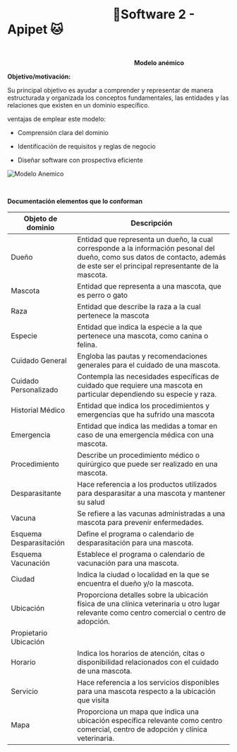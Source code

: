 #  &nbsp;&nbsp;&nbsp;&nbsp;&nbsp;&nbsp;&nbsp;&nbsp;&nbsp;&nbsp;&nbsp;&nbsp;&nbsp;&nbsp;&nbsp;&nbsp;&nbsp;&nbsp;&nbsp;&nbsp;&nbsp;&nbsp;&nbsp;&nbsp;&nbsp;&nbsp;&nbsp;&nbsp;&nbsp;&nbsp;&nbsp;&nbsp;&nbsp;&nbsp;&nbsp;&nbsp;🐶Software 2 - Apipet 🐱  #

<br>

&nbsp;&nbsp;&nbsp;&nbsp;&nbsp;&nbsp;&nbsp;&nbsp;&nbsp;&nbsp;&nbsp;&nbsp;&nbsp;&nbsp;&nbsp;&nbsp;&nbsp;&nbsp;&nbsp;&nbsp;&nbsp;&nbsp;&nbsp;&nbsp;&nbsp;&nbsp;&nbsp;&nbsp;&nbsp;&nbsp;&nbsp;&nbsp;&nbsp;&nbsp;&nbsp;&nbsp;&nbsp;&nbsp;&nbsp;&nbsp;&nbsp;&nbsp;&nbsp;&nbsp;&nbsp;&nbsp;&nbsp;&nbsp;&nbsp;&nbsp;&nbsp;&nbsp;&nbsp;&nbsp;&nbsp;&nbsp;&nbsp;&nbsp;&nbsp;&nbsp;&nbsp;&nbsp;&nbsp;&nbsp;&nbsp;&nbsp;&nbsp;&nbsp;&nbsp;&nbsp;&nbsp;&nbsp;
**Modelo anémico**


**Objetivo/motivación:**

Su principal objetivo es ayudar a comprender y representar de manera estructurada y organizada los conceptos fundamentales, las entidades y las relaciones que existen en un dominio específico.

ventajas de emplear este modelo:

- Comprensión clara del dominio

- Identificación de requisitos y reglas de negocio

- Diseñar software con prospectiva eficiente




![Modelo Anemico](https://github.com/MiguelRiosT/ApipetDocumentacion/blob/main/Dise%C3%B1o%20detallado/Vista%20funcional/Modelo%20anemico/ModeloAnemico.drawio.png)

<br>

**Documentación elementos que lo conforman**


| Objeto de dominio | Descripción |
| --------- | --------- |
| Dueño    | Entidad que representa un dueño, la cual corresponde a la información pesonal del dueño, como sus datos de contacto, además de este ser el principal representante de la mascota.     |
| Mascota    |  Entidad que representa a una mascota, que es perro o gato |
| Raza    | Entidad que describe la raza a la cual pertenece la mascota   |
| Especie    |   Entidad que indica la especie a la que pertenece una mascota, como canina o felina.  |
| Cuidado General    | Engloba las pautas y recomendaciones generales para el cuidado de una mascota.   |
| Cuidado Personalizado    |  Contempla las necesidades específicas de cuidado que requiere una mascota en particular dependiendo su especie y raza.  |
| Historial Médico    | Entidad que indica los procedimientos y emergencias que ha sufrido una mascota  |
| Emergencia    |  Entidad que indica las medidas a tomar en caso de una emergencia médica con una mascota.   |
| Procedimiento    |  Describe un procedimiento médico o quirúrgico que puede ser realizado en una mascota.    |
| Desparasitante    |  Hace referencia a los productos utilizados para desparasitar a una mascota y mantener su salud   |
| Vacuna    |  Se refiere a las vacunas administradas a una mascota para prevenir enfermedades.   |
| Esquema Desparasitación    | Define el programa o calendario de desparasitación para una mascota.   |
| Esquema Vacunación    |  Establece el programa o calendario de vacunación para una mascota.  |
| Ciudad    |  Indica la ciudad o localidad en la que se encuentra el dueño y/o la mascota.   |
| Ubicación    |  Proporciona detalles sobre la ubicación física de una clínica veterinaria u otro lugar relevante como centro comercial o centro de adopción.   |
| Propietario Ubicación    |    |
| Horario    |  Indica los horarios de atención, citas o disponibilidad relacionados con el cuidado de una mascota.   |
| Servicio    | Hace referencia a los servicios disponibles para una mascota respecto a la ubicación que visita   |
| Mapa    |  Proporciona un mapa que indica una ubicación específica relevante como centro comercial, centro de adopción y clínica veterinaria.  |



